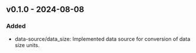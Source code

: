 ## v0.1.0 - 2024-08-08

### Added

* data-source/data_size: Implemented data source for conversion of data size units.
